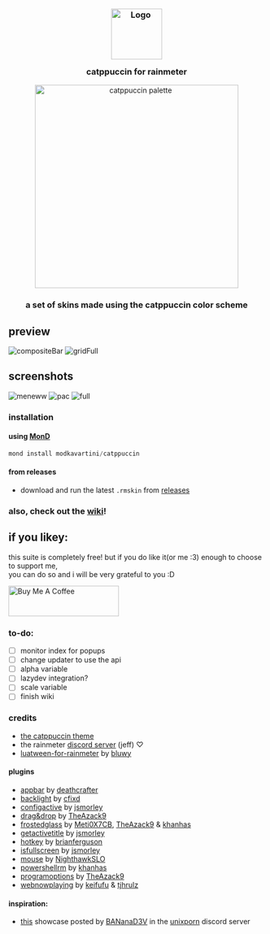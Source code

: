 <h3 align="center">
	<img src="https://raw.githubusercontent.com/catppuccin/catppuccin/main/assets/logos/exports/1544x1544_circle.png" width="100" alt="Logo"/><br/>
	<img src="https://raw.githubusercontent.com/catppuccin/catppuccin/main/assets/misc/transparent.png" height="30" width="0px"/>
	catppuccin for rainmeter
	<img src="https://raw.githubusercontent.com/catppuccin/catppuccin/main/assets/misc/transparent.png" height="30" width="0px"/>
</h3>
<p align="center">
  <img src="https://raw.githubusercontent.com/catppuccin/catppuccin/main/assets/palette/macchiato.png" alt="catppuccin palette" width="400" />
</p>

<h3 align="center">
	a set of skins made using the catppuccin color scheme
</h3>

## preview
![compositeBar](https://github.com/modkavartini/catppuccin/assets/81793953/36d86151-e783-431f-93a3-79394e2c44ea)
![gridFull](https://github.com/modkavartini/catppuccin/assets/81793953/a4c0b604-58a2-41a8-b2f3-0334e3e266a8)
## screenshots
![meneww](https://github.com/modkavartini/catppuccin/assets/81793953/a63cebf5-dde2-4504-bbce-ec28b25b1f27)
![pac](https://github.com/modkavartini/catppuccin/assets/81793953/f58d7dc3-0b61-4018-be85-d0e199e14975)
![full](https://github.com/modkavartini/catppuccin/assets/81793953/524e3b59-64aa-4da8-bf93-28b441aa10ba)

### installation
#### using [MonD](https://github.com/meters-on-demand/cli)
```ps1
mond install modkavartini/catppuccin
```
#### from releases
* download and run the latest `.rmskin` from [releases](https://github.com/modkavartini/catppuccin/releases)

### also, check out the [wiki](https://github.com/modkavartini/catppuccin/wiki)!

## if you likey:
this suite is completely free! but if you do like it(or me :3) enough to choose to support me,<br>
you can do so and i will be very grateful to you :D

<a href="https://www.buymeacoffee.com/modkavartini" target="_blank"><img src="https://cdn.buymeacoffee.com/buttons/v2/default-yellow.png" alt="Buy Me A Coffee" style="height: 60px !important;width: 217px !important;" ></a>

### to-do:
- [ ] monitor index for popups
- [ ] change updater to use the api
- [ ] alpha variable
- [ ] lazydev integration?
- [ ] scale variable
- [ ] finish wiki

### credits
* [the catppuccin theme](https://github.com/catppuccin/catppuccin)
* the rainmeter [discord server](https://discord.gg/rainmeter) (jeff) ♡
* [luatween-for-rainmeter](https://github.com/bluwy/LuaTween-for-Rainmeter) by [bluwy](https://github.com/bluwy)
#### plugins
* [appbar](https://github.com/deathcrafter/PluginAppBar) by [deathcrafter](https://github.com/deathcrafter)
* [backlight](https://forum.rainmeter.net/viewtopic.php?t=19221) by [cfixd](https://github.com/cfixd)
* [configactive](https://forum.rainmeter.net/viewtopic.php?t=28720) by [jsmorley](https://github.com/jsmorley)
* [drag&drop](https://forum.rainmeter.net/viewtopic.php?t=23107) by [TheAzack9](https://github.com/TheAzack9)
* [frostedglass](https://github.com/Meti0X7CB/FrostedGlass) by [Meti0X7CB](https://github.com/Meti0X7CB), [TheAzack9](https://github.com/TheAzack9) & [khanhas](https://github.com/khanhas)
* [getactivetitle](https://forum.rainmeter.net/viewtopic.php?t=33146) by [jsmorley](https://github.com/jsmorley)
* [hotkey](https://github.com/brianferguson/HotKey.dll) by [brianferguson](https://github.com/brianferguson)
* [isfullscreen](https://forum.rainmeter.net/viewtopic.php?t=28305) by [jsmorley](https://github.com/jsmorley)
* [mouse](https://forum.rainmeter.net/viewtopic.php?t=26030) by [NighthawkSLO](https://github.com/NighthawkSLO)
* [powershellrm](https://forum.rainmeter.net/viewtopic.php?t=29095) by [khanhas](https://github.com/khanhas)
* [programoptions](https://forum.rainmeter.net/viewtopic.php?t=22868) by [TheAzack9](https://github.com/TheAzack9)
* [webnowplaying](https://github.com/keifufu/WebNowPlaying-Redux) by [keifufu](https://github.com/keifufu) & [tjhrulz](https://github.com/tjhrulz)

#### inspiration:
* [this](https://discord.com/channels/635612648934735892/635625917623828520/1116071111688474664) showcase posted by [BANanaD3V](https://github.com/BANanaD3V) in the [unixporn](https://www.reddit.com/r/unixporn/) discord server
